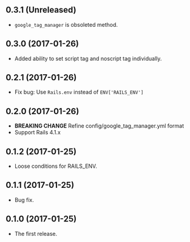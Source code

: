 ## 0.3.1 (Unreleased)

- `google_tag_manager` is obsoleted method.

## 0.3.0 (2017-01-26)

- Added ability to set script tag and noscript tag individually.

## 0.2.1 (2017-01-26)

- Fix bug: Use `Rails.env` instead of `ENV['RAILS_ENV']`

## 0.2.0 (2017-01-26)

- __BREAKING CHANGE__ Refine config/google_tag_manager.yml format
- Support Rails 4.1.x

## 0.1.2 (2017-01-25)

- Loose conditions for RAILS_ENV.

## 0.1.1 (2017-01-25)

- Bug fix.

## 0.1.0 (2017-01-25)

- The first release.
